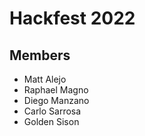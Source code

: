 # Hackfest 2022
## Members
- Matt Alejo
- Raphael Magno
- Diego Manzano
- Carlo Sarrosa
- Golden Sison
